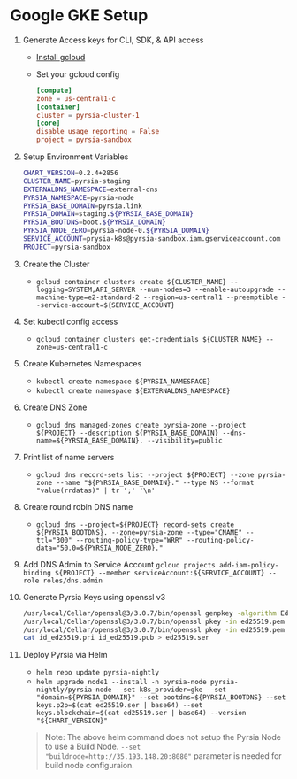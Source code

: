 # Google GKE Setup

1. Generate Access keys for CLI, SDK, & API access

   - [Install gcloud](https://cloud.google.com/sdk/docs/install-sdk)
   - Set your gcloud config

      ```toml
      [compute]
      zone = us-central1-c
      [container]
      cluster = pyrsia-cluster-1
      [core]
      disable_usage_reporting = False
      project = pyrsia-sandbox
      ```

2. Setup Environment Variables

   ```bash
   CHART_VERSION=0.2.4+2856
   CLUSTER_NAME=pyrsia-staging
   EXTERNALDNS_NAMESPACE=external-dns
   PYRSIA_NAMESPACE=pyrsia-node
   PYRSIA_BASE_DOMAIN=pyrsia.link
   PYRSIA_DOMAIN=staging.${PYRSIA_BASE_DOMAIN}
   PYRSIA_BOOTDNS=boot.${PYRSIA_DOMAIN}
   PYRSIA_NODE_ZERO=pyrsia-node-0.${PYRSIA_DOMAIN}
   SERVICE_ACCOUNT=prysia-k8s@pyrsia-sandbox.iam.gserviceaccount.com
   PROJECT=pyrsia-sandbox
   ```

3. Create the Cluster

   - `gcloud container clusters create ${CLUSTER_NAME} --logging=SYSTEM,API_SERVER --num-nodes=3 --enable-autoupgrade --machine-type=e2-standard-2 --region=us-central1 --preemptible --service-account=${SERVICE_ACCOUNT}`

4. Set kubectl config access

   - `gcloud container clusters get-credentials ${CLUSTER_NAME} --zone=us-central1-c`

5. Create Kubernetes Namespaces
   - `kubectl create namespace ${PYRSIA_NAMESPACE}`
   - `kubectl create namespace ${EXTERNALDNS_NAMESPACE}`

6. Create DNS Zone

   - `gcloud dns managed-zones create pyrsia-zone --project ${PROJECT} --description ${PYRSIA_BASE_DOMAIN} --dns-name=${PYRSIA_BASE_DOMAIN}. --visibility=public`

7. Print list of name servers
   - `gcloud dns record-sets list --project ${PROJECT} --zone pyrsia-zone --name "${PYRSIA_BASE_DOMAIN}." --type NS --format "value(rrdatas)" | tr ';' '\n'`

8. Create round robin DNS name
   - `gcloud dns --project=${PROJECT} record-sets create ${PYRSIA_BOOTDNS}. --zone=pyrsia-zone --type="CNAME" --ttl="300" --routing-policy-type="WRR" --routing-policy-data="50.0=${PYRSIA_NODE_ZERO}."`

9. Add DNS Admin to Service Account
   `gcloud projects add-iam-policy-binding ${PROJECT} --member serviceAccount:${SERVICE_ACCOUNT} --role roles/dns.admin`

10. Generate Pyrsia Keys using openssl v3

      ```bash
      /usr/local/Cellar/openssl@3/3.0.7/bin/openssl genpkey -algorithm Ed25519 -out ed25519.pem
      /usr/local/Cellar/openssl@3/3.0.7/bin/openssl pkey -in ed25519.pem -pubout -outform DER | tail -c +13 > id_ed25519.pub
      /usr/local/Cellar/openssl@3/3.0.7/bin/openssl pkey -in ed25519.pem -out - -outform DER | tail -c +17 > id_ed25519.pri
      cat id_ed25519.pri id_ed25519.pub > ed25519.ser
      ```

11. Deploy Pyrsia via Helm
      - `helm repo update pyrsia-nightly`
      - `helm upgrade node1 --install -n pyrsia-node pyrsia-nightly/pyrsia-node --set k8s_provider=gke --set "domain=${PYRSIA_DOMAIN}" --set bootdns=${PYRSIA_BOOTDNS} --set keys.p2p=$(cat ed25519.ser | base64) --set keys.blockchain=$(cat ed25519.ser | base64) --version "${CHART_VERSION}"`

      > Note: The above helm command does not setup the Pyrsia Node to use a Build Node.  `--set "buildnode=http://35.193.148.20:8080"` parameter is needed for build node configuraion.

